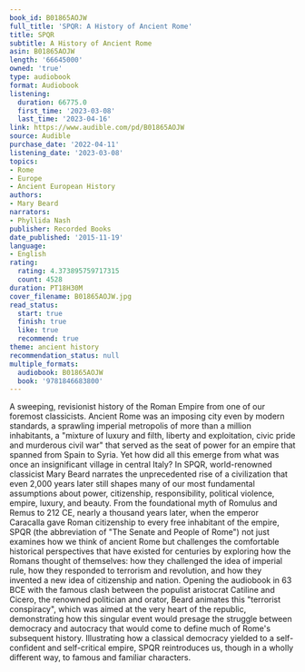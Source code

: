 ```yaml
---
book_id: B01865AOJW
full_title: 'SPQR: A History of Ancient Rome'
title: SPQR
subtitle: A History of Ancient Rome
asin: B01865AOJW
length: '66645000'
owned: 'true'
type: audiobook
format: Audiobook
listening:
  duration: 66775.0
  first_time: '2023-03-08'
  last_time: '2023-04-16'
link: https://www.audible.com/pd/B01865AOJW
source: Audible
purchase_date: '2022-04-11'
listening_date: '2023-03-08'
topics:
- Rome
- Europe
- Ancient European History
authors:
- Mary Beard
narrators:
- Phyllida Nash
publisher: Recorded Books
date_published: '2015-11-19'
language:
- English
rating:
  rating: 4.373895759717315
  count: 4528
duration: PT18H30M
cover_filename: B01865AOJW.jpg
read_status:
  start: true
  finish: true
  like: true
  recommend: true
theme: ancient history
recommendation_status: null
multiple_formats:
  audiobook: B01865AOJW
  book: '9781846683800'
---
```

A sweeping, revisionist history of the Roman Empire from one of our foremost classicists.
Ancient Rome was an imposing city even by modern standards, a sprawling imperial metropolis of more than a million inhabitants, a "mixture of luxury and filth, liberty and exploitation, civic pride and murderous civil war" that served as the seat of power for an empire that spanned from Spain to Syria. Yet how did all this emerge from what was once an insignificant village in central Italy?
In SPQR, world-renowned classicist Mary Beard narrates the unprecedented rise of a civilization that even 2,000 years later still shapes many of our most fundamental assumptions about power, citizenship, responsibility, political violence, empire, luxury, and beauty. From the foundational myth of Romulus and Remus to 212 CE, nearly a thousand years later, when the emperor Caracalla gave Roman citizenship to every free inhabitant of the empire, SPQR (the abbreviation of "The Senate and People of Rome") not just examines how we think of ancient Rome but challenges the comfortable historical perspectives that have existed for centuries by exploring how the Romans thought of themselves: how they challenged the idea of imperial rule, how they responded to terrorism and revolution, and how they invented a new idea of citizenship and nation.
Opening the audiobook in 63 BCE with the famous clash between the populist aristocrat Catiline and Cicero, the renowned politician and orator, Beard animates this "terrorist conspiracy", which was aimed at the very heart of the republic, demonstrating how this singular event would presage the struggle between democracy and autocracy that would come to define much of Rome's subsequent history. Illustrating how a classical democracy yielded to a self-confident and self-critical empire, SPQR reintroduces us, though in a wholly different way, to famous and familiar characters.
